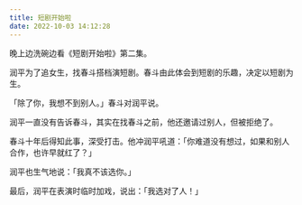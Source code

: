 ```yaml
---
title: 短剧开始啦
date: 2022-10-03 14:12:28
---
```


晚上边洗碗边看《短剧开始啦》第二集。

润平为了追女生，找春斗搭档演短剧。春斗由此体会到短剧的乐趣，决定以短剧为生。

「除了你，我想不到别人。」春斗对润平说。

润平一直没有告诉春斗，其实在找春斗之前，他还邀请过别人，但被拒绝了。

春斗十年后得知此事，深受打击。他冲润平吼道：「你难道没有想过，如果和别人合作，也许早就红了？」

润平也生气地说：「我真不该选你。」

最后，润平在表演时临时加戏，说出：「我选对了人！」